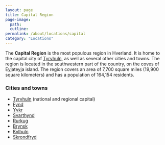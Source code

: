 ```yaml
---
layout: page
title: Capital Region
page-image: 
  path:  
  cutline: 
permalink: /about/locations/capital
category: "Locations"
---
```


The **Capital Region** is the most populous region in Hverland. It is home to the capital city of [Tyrvhuln](/HUN/about/locations/tyrvhuln), as well as several other cities and towns. The region is located in the southwestern part of the country, on the coves of Eyjateyja island. The region covers an area of 7,700 square miles (19,900 square kilometers) and has a population of 164,154 residents.

### Cities and towns
* [Tyrvhuln](/HUN/about/locations/tyrvhuln) (national and regional capital)
* [Fynd](/HUN/about/locations/fynd)
* [Yvkr](/HUN/about/locations/yvkr)
* [Svarthynd](/HUN/about/locations/svarthynd)
* [Rurkug](/HUN/about/locations/rurkug)
* [Brynsk](/HUN/about/locations/brynsk)
* [Kvlhuln](/HUN/about/locations/kvlhuln)
* [Skrondfryd](/HUN/about/locations/skrondfryd)